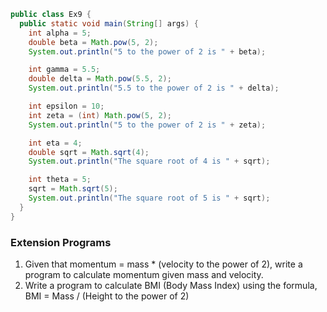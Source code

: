 ```java
public class Ex9 {
  public static void main(String[] args) {
    int alpha = 5;
    double beta = Math.pow(5, 2);
    System.out.println("5 to the power of 2 is " + beta);

    int gamma = 5.5;
    double delta = Math.pow(5.5, 2);
    System.out.println("5.5 to the power of 2 is " + delta);

    int epsilon = 10;
    int zeta = (int) Math.pow(5, 2);
    System.out.println("5 to the power of 2 is " + zeta);

    int eta = 4;
    double sqrt = Math.sqrt(4);
    System.out.println("The square root of 4 is " + sqrt);

    int theta = 5;
    sqrt = Math.sqrt(5);
    System.out.println("The square root of 5 is " + sqrt);
  }
}
```

### Extension Programs
1. Given that momentum = mass * (velocity to the power of 2), write a program to calculate momentum given mass and velocity.
2. Write a program to calculate BMI (Body Mass Index) using the formula, BMI = Mass / (Height to the power of 2)
